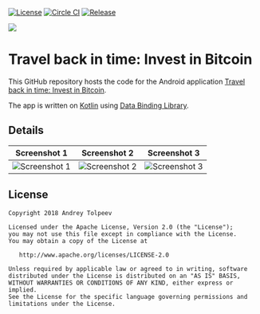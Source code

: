 
[![License](https://img.shields.io/badge/license-Apache_2.0-blue.svg)](http://www.apache.org/licenses/LICENSE-2.0)
[![Circle CI](https://circleci.com/gh/vase4kin/Back-in-time-Buy-bitcoin/tree/dev.svg?style=shield)](https://circleci.com/gh/vase4kin/Back-in-time-Buy-bitcoin/tree/dev)
[![Release](https://img.shields.io/badge/release-1.1.0-blue.svg)](https://github.com/vase4kin/Back-in-time-Buy-bitcoin/releases/latest)

<img src="https://github.com/vase4kin/Back-in-time-Buy-bitcoin/raw/dev/screenshots/feature-graphic.png">

# Travel back in time: Invest in Bitcoin

This GitHub repository hosts the code for the Android application [Travel back in time: Invest in Bitcoin](https://play.google.com/store/apps/details?id=com.travelbackintime.buybitcoin).

The app is written on [Kotlin](https://kotlinlang.org/) using [Data Binding Library](https://developer.android.com/topic/libraries/data-binding/).

## Details

Screenshot 1 | Screenshot 2 | Screenshot 3  
:-------------------------:|:-------------------------:|:-------------------------:
![Screenshot 1](https://github.com/vase4kin/Back-in-time-Buy-bitcoin/raw/master/screenshots/Phone%20Screenshot%201.png) | ![Screenshot 2](https://github.com/vase4kin/Back-in-time-Buy-bitcoin/raw/master/screenshots/Phone%20Screenshot%202.png) | ![Screenshot 3](https://github.com/vase4kin/Back-in-time-Buy-bitcoin/raw/master/screenshots/Phone%20Screenshot%203.png)

## License
```
Copyright 2018 Andrey Tolpeev

Licensed under the Apache License, Version 2.0 (the "License");
you may not use this file except in compliance with the License.
You may obtain a copy of the License at

   http://www.apache.org/licenses/LICENSE-2.0

Unless required by applicable law or agreed to in writing, software
distributed under the License is distributed on an "AS IS" BASIS,
WITHOUT WARRANTIES OR CONDITIONS OF ANY KIND, either express or implied.
See the License for the specific language governing permissions and
limitations under the License.
```
